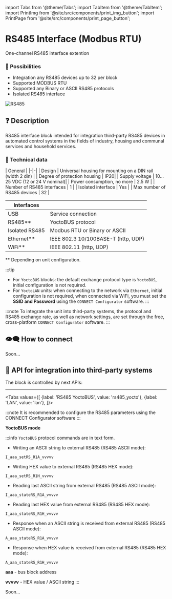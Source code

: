 
import Tabs from '@theme/Tabs';
import TabItem from '@theme/TabItem';
import PrintImg from '@site/src/components/print_img_button';
import PrintPage from '@site/src/components/print_page_button';

# RS485 Interface (Modbus RTU)

One-channel RS485 interface extention

<PrintPage> </PrintPage>

### 💎 Possibilities
- Integration any RS485 devices up to 32 per block
- Supported MODBUS RTU
- Supported any Binary or ASCII RS485 protocols
- Isolated RS485 interface

![RS485](/img/blocks_photo/RS485_L.jpg)

## ❓ Description
RS485 interface block intended for integration third-party RS485 devices in automated control systems in the fields of industry, housing and communal services and household services.

### 🔧 Technical data
| General |
|-|-|
| Design | Universal housing for mounting on a DIN rail (width 2 din) |
| Degree of protection housing | IP20|
| Supply voltage | 10…25 VDC (12 or 24 V nominal)|
| Power consumption, no more | 2.5 W |
| Number of RS485 interfaces | 1 |
| Isolated interface | Yes |
| Max number of RS485 devices | 32 |

| Interfaces | |
|-|-|
|USB | Service connection|
|RS485** | YoctoBUS protocol |
|Isolated RS485 | Modbus RTU or Binary or ASCII |
|Ethernet**| IEEE 802.3 10/100BASE-T (http, UDP)|
|WiFi**| IEEE 802.11 (http, UDP) |
** Depending on unit configuration.

:::tip
- For `YoctoBUS` blocks: the default exchange protocol type is `YoctoBUS`, initial configuration is not required.
- For `YoctoLAN` units: when connecting to the network via `Ethernet`, initial configuration is not required, when connected via WiFi, you must set the **SSID and Password** using the `CONNECT Configurator` software.
:::

:::note
To integrate the unit into third-party systems, the protocol and RS485 exchange rate, as well as network settings, are set through the free, cross-platform `CONNECT Configurator` software.
:::

## 👁‍🗨 How to connect

Soon...

## 🔌 API for integration into third-party systems

The block is controlled by next APIs:

---

<Tabs
  values={[
    {label: 'RS485 YoctoBUS', value: 'rs485_yocto'},
    {label: 'LAN', value: 'lan'},
  ]}>

<TabItem value="rs485_yocto">

:::note
It is recommended to configure the RS485 parameters using the CONNECT Configurator software
:::

**YoctoBUS mode**

:::info
`YoctoBUS` protocol commands are in text form.

- Writing an ASCII string to external RS485 (RS485 ASCII mode):
```
I_aaa_setRS_R1A_vvvvv
``` 
- Writing HEX value to external RS485 (RS485 HEX mode):
```
I_aaa_setRS_R1H_vvvvv
``` 

- Reading last ASCII string from external RS485 (RS485 ASCII mode):
```
I_aaa_stateRS_R1A_vvvvv
``` 
- Reading last HEX value from external RS485 (RS485 HEX mode):
```
I_aaa_stateRS_R1H_vvvvv
``` 

- Response when an ASCII string is received from external RS485 (RS485 ASCII mode):
```
A_aaa_stateRS_R1A_vvvvv
```
- Response when HEX value is received from external RS485 (RS485 HEX mode):
```
A_aaa_stateRS_R1H_vvvvv
``` 

**aaa** - bus block address

**vvvvv** - HEX value / ASCII string
:::

</TabItem>
  
<TabItem value="lan">
    
Soon...

</TabItem>
</Tabs>


<PrintPage> </PrintPage>